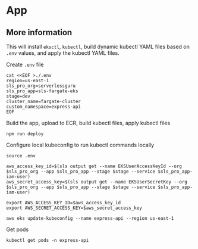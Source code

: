 # App

## More information

This will install `eksctl`, `kubectl`, build dynamic kubectl YAML files based on `.env` values, and apply the kubectl YAML files.

Create `.env` file

```console
cat <<EOF >./.env
region=us-east-1
sls_pro_org=serverlessguru
sls_pro_app=sls-fargate-eks
stage=dev
cluster_name=fargate-cluster
custom_namespace=express-api
EOF
```

Build the app, upload to ECR, build kubectl files, apply kubectl files

```console
npm run deploy
```

Configure local kubeconfig to run kubectl commands locally

```console
source .env

aws_access_key_id=$(sls output get --name EKSUserAccessKeyId --org $sls_pro_org --app $sls_pro_app --stage $stage --service $sls_pro_app-iam-user)
aws_secret_access_key=$(sls output get --name EKSUserSecretKey --org $sls_pro_org --app $sls_pro_app --stage $stage --service $sls_pro_app-iam-user)

export AWS_ACCESS_KEY_ID=$aws_access_key_id
export AWS_SECRET_ACCESS_KEY=$aws_secret_access_key

aws eks update-kubeconfig --name express-api --region us-east-1
```

Get pods

```console
kubectl get pods -n express-api
```